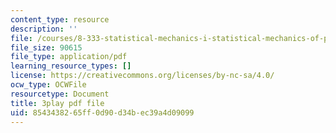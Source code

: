 ```yaml
---
content_type: resource
description: ''
file: /courses/8-333-statistical-mechanics-i-statistical-mechanics-of-particles-fall-2013/8543438265ff0d90d34bec39a4d09099_Lt8FtWsq0q0.pdf
file_size: 90615
file_type: application/pdf
learning_resource_types: []
license: https://creativecommons.org/licenses/by-nc-sa/4.0/
ocw_type: OCWFile
resourcetype: Document
title: 3play pdf file
uid: 85434382-65ff-0d90-d34b-ec39a4d09099
---
```

